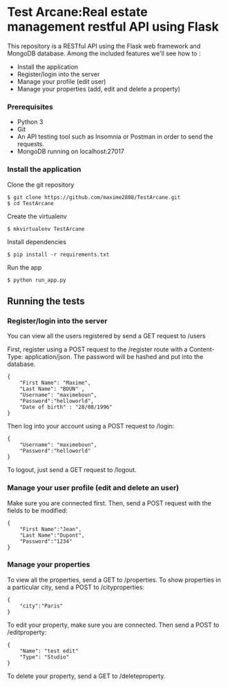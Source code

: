 # Test Arcane:Real estate management restful API using Flask

This repository is a RESTful API using the Flask web framework and MongoDB database. Among the included features we'll see how to :
- Install the application
- Register/login into the server
- Manage your profile (edit user)
- Manage your properties (add, edit and delete a property)

### Prerequisites

- Python 3
- Git
- An API testing tool such as Insomnia or Postman in order to send the requests.
- MongoDB running on localhost:27017



### Install the application

Clone the git repository

```
$ git clone https://github.com/maxime2808/TestArcane.git
$ cd TestArcane
```

Create the virtualenv

```
$ mkvirtualenv TestArcane
```

Install dependencies
```
$ pip install -r requirements.txt
```

Run the app
```
$ python run_app.py
```



## Running the tests


### Register/login into the server
You can view all the users registered by send a GET request to /users

First, register using a POST request to the /register route with a Content-Type: application/json. The password will be hashed and put into the database.
```
{
	"First Name": "Maxime",
	"Last Name": "BOUN" ,
	"Username": "maximeboun",
	"Password":"helloworld",
	"Date of birth" : "28/08/1996"
}

```

Then log into your account using a POST request to /login:

```
{
	"Username": "maximeboun",
	"Password":"helloworld"
}
```

To logout, just send a GET request to /logout. 



### Manage your user profile (edit and delete an user)

Make sure you are connected first. Then, send a POST request with the fields to be modified:

```
{
	"First Name":"Jean",
	"Last Name":"Dupont",
	"Password":"1234"
}
```

###  Manage your properties

To view all the properties, send a GET to /properties. To show properties in a particular city, send a POST to /cityproperties:

```
{
	"city":"Paris"
}
```

To edit your property, make sure you are connected. Then send a POST to /editproperty: 

```
{
	"Name": "test edit"
	"Type": "Studio"
}
```
To delete your property, send a GET to /deleteproperty.



